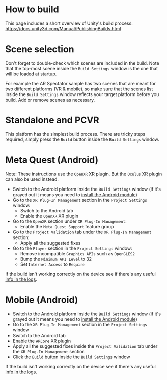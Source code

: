 ﻿# How to build
This page includes a short overview of Unity's build process: https://docs.unity3d.com/Manual/PublishingBuilds.html

# Scene selection
Don't forget to double-check which scenes are included in the build. Note that the top-most scene inside the `Build Settings` window is the one that will be loaded at startup.

For example the AR Spectator sample has two scenes that are meant for two different platforms (VR & mobile), so make sure that the scenes list inside the `Build Settings` window reflects your target platform before you build. Add or remove scenes as necessary.

# Standalone and PCVR
This platform has the simplest build process. There are tricky steps required, simply press the `Build` button inside the `Build Settings` window.

# Meta Quest (Android)
Note: These instructions use the `OpenXR` XR plugin. But the `Oculus` XR plugin can also be used instead.

* Switch to the Android platform inside the `Build Settings` window (if it's grayed out it means you need to [install the Android module](https://docs.unity3d.com/Manual/android-sdksetup.html))
* Go to the `XR Plug-In Management` section in the `Project Settings` window:
  * Switch to the Android tab
  * Enable the `OpenXR` XR plugin
* Go to the `OpenXR` section under `XR Plug-In Management`:
  * Enable the `Meta Quest Support` feature group
* Go to the `Project Validation` tab under the `XR Plug-In Management` section:
  * Apply all the suggested fixes
* Go to the `Player` section in the `Project Settings` window:
  * Remove incompatible `Graphics APIs` such as `OpenGLES2`
  * Bump the `Minimum API Level` to 32
  * Set `Internet Access` to `Require`

If the build isn't working correctly on the device see if there's any useful [info in the logs](Troubleshooting.md#how-to-check-logs-on-questandroid).

# Mobile (Android)
* Switch to the Android platform inside the `Build Settings` window (if it's grayed out it means you need to [install the Android module](https://docs.unity3d.com/Manual/android-sdksetup.html))
* Go to the `XR Plug-In Management` section in the `Project Settings` window
* Switch to the Android tab
* Enable the `ARCore` XR plugin
* Apply all the suggested fixes inside the `Project Validation` tab under the `XR Plug-In Management` section
* Click the `Build` button inside the `Build Settings` window

If the build isn't working correctly on the device see if there's any useful [info in the logs](Troubleshooting.md#how-to-check-logs-on-questandroid).
